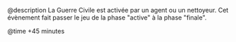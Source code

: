 @description
La Guerre Civile est activée par un agent ou un nettoyeur.
Cet évènement fait passer le jeu de la phase "active" à la phase "finale".

@time
+45 minutes